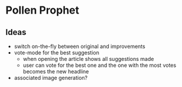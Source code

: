 # Pollen Prophet

## Ideas

- switch on-the-fly between original and improvements
- vote-mode for the best suggestion
  - when opening the article shows all suggestions made
  - user can vote for the best one and the one with the most votes becomes the new headline
- associated image generation?
